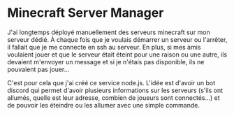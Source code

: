 # Minecraft Server Manager

J'ai longtemps déployé manuellement des serveurs minecraft sur mon serveur dédié. 
À chaque fois que je voulais démarrer un serveur ou l'arrêter, il fallait que je me connecte
en ssh au serveur. En plus, si mes amis voulaient jouer et que le serveur était éteint pour
une raison ou une autre, ils devaient m'envoyer un message et si je n'étais pas disponible,
ils ne pouvaient pas jouer...

C'est pour cela que j'ai créé ce service node.js. L'idée est d'avoir un bot discord qui
permet d'avoir plusieurs informations sur les serveurs (s'ils ont allumés, quelle est leur
adresse, combien de joueurs sont connectés...) et de pouvoir les éteindre ou les allumer
avec une simple commande.
